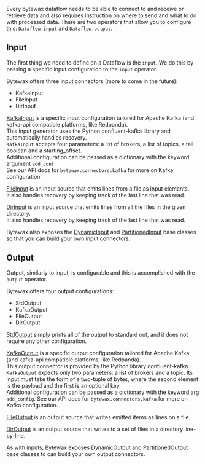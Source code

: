 Every bytewax dataflow needs to be able to connect to and receive or retrieve data and also requires instruction on where to send and what to do with processed data. 
There are two operators that allow you to configure this: `Dataflow.input` and `Dataflow.output`.

## Input

The first thing we need to define on a Dataflow is the `input`.
We do this by passing a specific input configuration to the `input` operator.

Bytewax offers three input connectors (more to come in the future):
- KafkaInput
- FileInput
- DirInput


[KafkaInput](/apidocs/bytewax.connectors/kafka#bytewax.connectors.kafka.KafkaInput) is a
specific input configuration tailored for Apache Kafka (and kafka-api compatible
platforms, like Redpanda).  
This input generator uses the Python confluent-kafka library and automatically handles
recovery.  
`KafkaInput` accepts four parameters: a list of brokers, a list of topics, a tail
boolean and a starting_offset.  
Additional configuration can be passed as a dictionary with the keyword argument
`add_conf`.  
See our API docs for `bytewax.connectors.kafka` for more on Kafka configuration.

[FileInput](/apidocs/bytewax.connectors/files#bytewax.connectors.files.FileInput) is an
input source that emits lines from a file as input elements.  
It also handles recovery by keeping track of the last line that was read.

[DirInput](/apidocs/bytewax.connectors/files#bytewax.connectors.files.DirInput) is an
input source that emits lines from all the files in the given directory.  
It also handles recovery by keeping track of the last line that was read.

Bytewax also exposes the [DynamicInput](/apidocs/bytewax.inputs#bytewax.inputs.DynamicInput)
and [PartitionedInput](/apidocs/bytewax.inputs#bytewax.inputs.PartitionedInput) base
classes so that you can build your own input connectors.  

## Output

Output, similarly to input, is configurable and this is accomplished with the `output` operator.

Bytewax offers four output configurations:
- StdOutput
- KafkaOutput
- FileOutput
- DirOutput

[StdOutput]() simply prints all of the
output to standard out, and it does not require any other configuration.

[KafkaOutput]() is a specific output configuration tailored for Apache Kafka (and
kafka-api compatible platforms, like Redpanda).  
This output connector is provided by the Python library confluent-kafka.
`KafkaOutput` expects only two parameters: a list of brokers and a topic.
Its input must take the form of a two-tuple of bytes, where the second element
is the payload and the first is an optional key.  
Additional configuration can be passed as a dictionary with the keyword arg `add_config`.
See our API docs for `bytewax.connectors.kafka` for more on Kafka configuration.

[FileOutput](/apidocs/bytewax.connectors/files#bytewax.connectors.files.FileOutput) is an
output source that writes emitted items as lines on a file.  

[DirOutput](/apidocs/bytewax.connectors/files#bytewax.connectors.files.DirOutput) is an
output source that writes to a set of files in a directory line-by-line.

As with inputs, Bytewax exposes [DynamicOutput](/apidocs/bytewax.outputs#bytewax.outputs.DynamicOutput)
and [PartitionedOutput](/apidocs/bytewax.outputs#bytewax.outputs.PartitionedOutput) base
classes to can build your own output connectors.  
